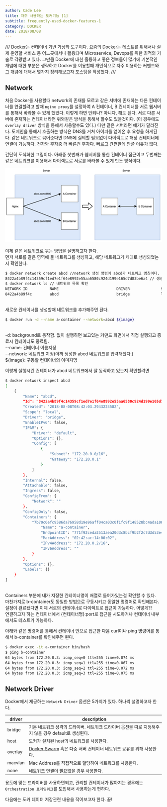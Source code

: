 ```yaml
---
author: Cade Lee
title: 자주 사용하는 도커기능 [1]
subtitle: frequently-used-docker-features-1
category: DOCKER
date: 2018/08/08
---
```


///
[Docker][Docker]는 컨테이너 기반 가상화 도구이다. 요즘의 Docker는 테스트를 위해서나 실제 운영할 서비스 등 어느곳에서나 활용되며 Microservice, Devops를 위한 최적의 기술로 각광받고 있다.
그만큼 Docker에 대한 훌륭하고 좋은 정보들이 많기에 기본적인 개념에 대한 부분은 생략하고 Docker를 이용할때 개인적으로 자주 이용하는 커맨드와 그 개념에 대해서 몇가지 정리해보고자 포스팅을 작성했다.
///

## Network
처음 Docker를 사용할때 network의 존재를 모르고 같은 서버에 존재하는 다른 컨테이너를 연결할려고 할때 <code class="word">nginx proxy</code>를 설정하여 A 컨테이너, B 컨테이너를 서로 웹서버를 통해서 바라볼 수 있게 했었다. 이렇게 하면 안되나? 아니다, 해도 된다. 서로 다른 서버에 존재하는 컨테이너라면 위와같은 방식을 통해서 할수도 있을것이다. (이 경우에도 <code class="word">overlay driver</code> 방식을 통해서 사용할수도 있다.) 다만 같은 서버라면 얘기가 달라진다. 도메인을 통해서 호출하는 방식은 DNS를 거쳐 아이피를 얻어온 후 요청을 하게된다. 같은 네트워크로 묶어준다면 DNS에 질의할 필요없이 다이렉트로 해당 컨테이너에 연결이 가능하다. 전자와 후자중 더 빠른건 후자다. 빠르고 간편한데 안쓸 이유가 없다.

간단히 도식화한 그림이다. 아래중 첫번째가 웹서버를 통한 컨테이너 접근이고 두번째는 같은 네트워크를 이용해서 다이렉트로 서로를 바라볼 수 있게 만든 방식이다.

![docker-network-explain](/images/docker-network-explain(1).png)

이제 같은 네트워크로 묶는 방법을 설명하고자 한다.  
먼저 서로를 같은 영역에 둘 네트워크를 생성하고, 해당 네트워크가 제대로 생성되었는지 확인한다.

```bash
$ docker network create abcd //network 생성 명령어 abcd가 네트워크 명칭이다.
8422a4b89f4c14359cf1ed7e1f64e8992e55aa6580c924d199e165d7d83be6a4 // 생성된 결과 메시지
$ docker network ls // 네트워크 목록 확인
NETWORK ID          NAME                          DRIVER              SCOPE
8422a4b89f4c        abcd                          bridge              local
```
&nbsp;  
새로운 컨테이너를 생성할때 네트워크를 추가해주면 된다.  
```bash
$ docker run -d --name a-container --network=abcd ${image}
```
&nbsp;  
-d: background로 동작함. 없이 실행하면 보고있는 커맨드 화면에서 직접 실행되고 종료시 컨테이너도 종료됨.  
--name: 컨테이너 이름지정  
--network: 네트워크 지정(아까 생성한 abcd 네트워크를 입력해줬다.)  
${image}: 구동할 컨테이너의 이미지명  

이렇게 실행시킨 컨테이너가 abcd 네트워크에서 잘 동작하고 있는지 확인할려면

```bash
$ docker network inspect abcd
[
    {
        "Name": "abcd",
        "Id": "8422a4b89f4c14359cf1ed7e1f64e8992e55aa6580c924d199e165d7d83be6a4",
        "Created": "2018-08-08T08:42:03.294322358Z",
        "Scope": "local",
        "Driver": "bridge",
        "EnableIPv6": false,
        "IPAM": {
            "Driver": "default",
            "Options": {},
            "Config": [
                {
                    "Subnet": "172.20.0.0/16",
                    "Gateway": "172.20.0.1"
                }
            ]
        },
        "Internal": false,
        "Attachable": false,
        "Ingress": false,
        "ConfigFrom": {
            "Network": ""
        },
        "ConfigOnly": false,
        "Containers": {
            "7b70c0efc9586da76958d19e96aff04ca03c0f1fc9f148528bc4ada106dcfdb8": {
                "Name": "a-container",
                "EndpointID": "771f92ceda2513aea20d3c8bcf9b2f2c7d3d53e46cc5940f898535002fe0537b",
                "MacAddress": "02:42:ac:14:00:02",
                "IPv4Address": "172.20.0.2/16",
                "IPv6Address": ""
            }
        },
        "Options": {},
        "Labels": {}
    }
]
```
&nbsp;  
Containers 부분에 내가 지정한 컨테이너명이 배열로 들어가있는걸 확인할 수 있다.  
마찬가지로 b-container도 동일한 방법으로 구동시키고 동일한 명령어로 확인해본다.  
설정이 완료됐다면 이제 서로의 컨테이너로 다이렉트로 접근이 가능하다. 어떻게?!  
연결하고자 하는 컨테이너에서 {컨테이너명}:port로 접근을 시도하거나 컨테이너 내부에서도 테스트가 가능하다.

아래와 같은 명령어를 통해서 컨테이너 안으로 접근한 다음 curl이나 ping 명령어를 통해서 b-container를 확인해주면 된다.

```bash
$ docker exec -it a-container bin/bash
$ ping b-container
64 bytes from 172.20.0.3: icmp_seq=0 ttl=255 time=0.074 ms
64 bytes from 172.20.0.3: icmp_seq=1 ttl=255 time=0.067 ms
64 bytes from 172.20.0.3: icmp_seq=2 ttl=255 time=0.072 ms
64 bytes from 172.20.0.3: icmp_seq=3 ttl=255 time=0.075 ms
```

## Network Driver
Docker에서 제공하는 <code class="word">Network Driver</code> 옵션은 5가지가 있다. 하나씩 설명하고자 한다.  

| driver  | description                                                                                            |
|---------|--------------------------------------------------------------------------------------------------------|
| bridge  | 기본 네트워크 성격의 드라이버. 네트워크 드라이버 옵션을 따로 지정해주지 않을 경우 default로 생성된다.  |
| host    | 도커가 설치된 host의 네트워크를 사용한다.                                                              |
| overlay | [Docker Swarm] 혹은 다중 서버 컨테이너 네트워크 공유를 위해 사용한다.                                  |
| macvlan | Mac Address를 직접적으로 할당하여 네트워크를 사용한다.                                                 |
| none    | 네트워크 연결이 필요없을 경우 사용한다.                                                                |

용도에 맞는 드라이버를 사용하면되고, 관리할 컨테이너가 많아지는 경우에는 <code class="word">Orchestration 프레임워크</code>를 도입해서 사용하는게 편하다.

다음에는 도커 데이터 저장관련 내용을 적어보고자 한다. 끝!

[Docker]: https://www.docker.com/
[Docker Swarm]: https://docs.docker.com/engine/swarm/
